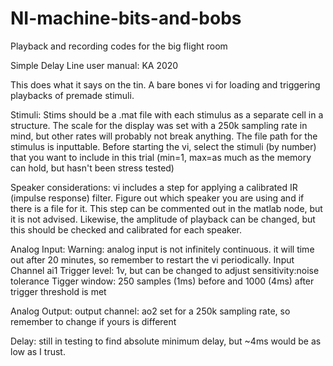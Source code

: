 # NI-machine-bits-and-bobs
Playback and recording codes for the big flight room

Simple Delay Line user manual:
KA 2020

This does what it says on the tin. A bare bones vi for loading and triggering playbacks of premade stimuli.

Stimuli:
Stims should be a .mat file with each stimulus as a separate cell in a structure. The scale for the display was set with a 250k sampling rate in mind, but other rates will probably not break anything. The file path for the stimulus is inputtable. Before starting the vi, select the stimuli (by number) that you want to include in this trial (min=1, max=as much as the memory can hold, but hasn't been stress tested)

Speaker considerations:
vi includes a step for applying a calibrated IR (impulse response) filter. Figure out which speaker you are using and if there is a file for it. This step can be commented out in the matlab node, but it is not advised. Likewise, the amplitude of playback can be changed, but this should be checked and calibrated for each speaker.

Analog Input:
Warning: analog input is not infinitely continuous. it will time out after 20 minutes, so remember to restart the vi periodically.
Input Channel ai1
Trigger level: 1v, but can be changed to adjust sensitivity:noise tolerance
Tigger window: 250 samples (1ms) before and 1000 (4ms) after trigger threshold is met

Analog Output:
output channel: ao2
set for a 250k sampling rate, so remember to change if yours is different

Delay:
still in testing to find absolute minimum delay, but ~4ms would be as low as I trust.
